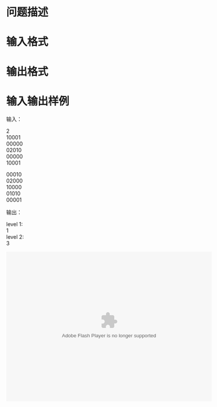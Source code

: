 

# 问题描述

 
</p>

# 输入格式



# 输出格式



# 输入输出样例

输入：
</p>
<p>
	2<br/>
10001<br/>
00000<br/>
02010<br/>
00000<br/>
10001
</p>
<p>
	00010<br/>
02000<br/>
10000<br/>
01010<br/>
00001
</p>
<p>
	输出：
</p>
<p>
	level 1:<br/>
1<br/>
level 2:<br/>
3
</p>
<embed height="400" width="550" type="application/x-shockwave-flash" quality="high" src="../../images/ai.swf"/>
